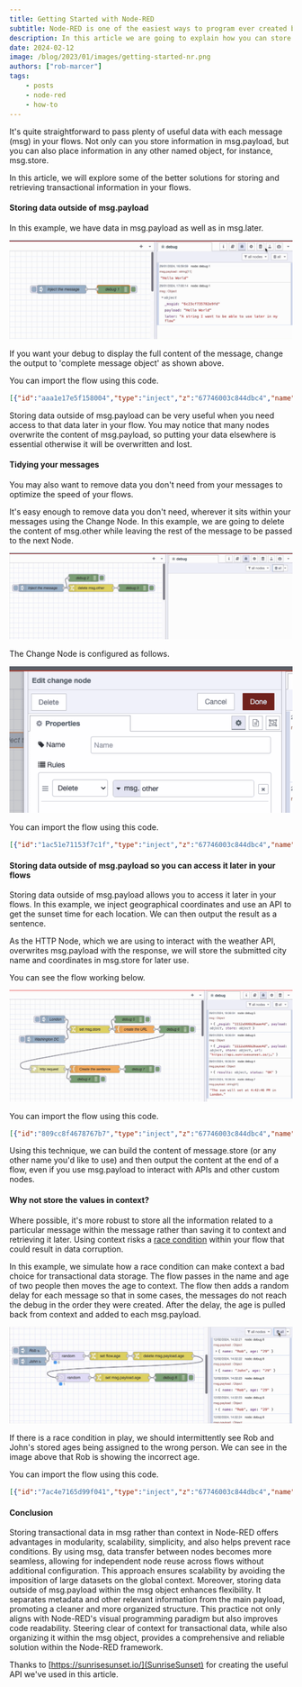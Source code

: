 ```yaml
---
title: Getting Started with Node-RED
subtitle: Node-RED is one of the easiest ways to program ever created but everyone needs a little help
description: In this article we are going to explain how you can store data outside of msg.payload for later use
date: 2024-02-12
image: /blog/2023/01/images/getting-started-nr.png
authors: ["rob-marcer"]
tags:
    - posts
    - node-red
    - how-to
---
```


It's quite straightforward to pass plenty of useful data with each message (msg) in your flows. Not only can you store information in msg.payload, but you can also place information in any other named object, for instance, msg.store.

<!--more-->

In this article, we will explore some of the better solutions for storing and retrieving transactional information in your flows.

#### Storing data outside of msg.payload

In this example, we have data in msg.payload as well as in msg.later.

![Storing data outside of msg.payload](./images/data-outside-msg-payload.gif "Storing data outside of msg.payload")

If you want your debug to display the full content of the message, change the output to 'complete message object' as shown above.

You can import the flow using this code.

```json
[{"id":"aaa1e17e5f158004","type":"inject","z":"67746003c844dbc4","name":"Inject the message","props":[{"p":"payload"},{"p":"later","v":"A string I want to be able to use later in my flow","vt":"str"}],"repeat":"","crontab":"","once":false,"onceDelay":0.1,"topic":"","payload":"Hello World","payloadType":"str","x":690,"y":140,"wires":[["bce1bf09736125b7"]]},{"id":"bce1bf09736125b7","type":"debug","z":"67746003c844dbc4","name":"debug 1","active":true,"tosidebar":true,"console":false,"tostatus":false,"complete":"true","targetType":"full","statusVal":"","statusType":"auto","x":880,"y":140,"wires":[]}]
```

Storing data outside of msg.payload can be very useful when you need access to that data later in your flow. You may notice that many nodes overwrite the content of msg.payload, so putting your data elsewhere is essential otherwise it will be overwritten and lost.

#### Tidying your messages

You may also want to remove data you don't need from your messages to optimize the speed of your flows.

It's easy enough to remove data you don't need, wherever it sits within your messages using the Change Node. In this example, we are going to delete the content of msg.other while leaving the rest of the message to be passed to the next Node.

![Deleting data from msg.other](./images/delete-other.gif "Deleting data from msg.other")

The Change Node is configured as follows.

![Change Node configuration](./images/delete.png "Change Node configuration")

You can import the flow using this code.

```json
[{"id":"1ac51e71153f7c1f","type":"inject","z":"67746003c844dbc4","name":"Inject the message","props":[{"p":"payload"},{"p":"other","v":"We don't need this string anymore","vt":"str"}],"repeat":"","crontab":"","once":false,"onceDelay":0.1,"topic":"","payload":"Hello World","payloadType":"str","x":530,"y":100,"wires":[["5d3a978ad9eab443","cd7609101328caa2"]]},{"id":"5d3a978ad9eab443","type":"debug","z":"67746003c844dbc4","name":"debug 2","active":true,"tosidebar":true,"console":false,"tostatus":false,"complete":"true","targetType":"full","statusVal":"","statusType":"auto","x":700,"y":60,"wires":[]},{"id":"cd7609101328caa2","type":"change","z":"67746003c844dbc4","name":"","rules":[{"t":"delete","p":"other","pt":"msg"}],"action":"","property":"","from":"","to":"","reg":false,"x":730,"y":100,"wires":[["be2f7f68dee570be"]]},{"id":"be2f7f68dee570be","type":"debug","z":"67746003c844dbc4","name":"debug 3","active":true,"tosidebar":true,"console":false,"tostatus":false,"complete":"true","targetType":"full","statusVal":"","statusType":"auto","x":900,"y":100,"wires":[]}]
```

#### Storing data outside of msg.payload so you can access it later in your flows

Storing data outside of msg.payload allows you to access it later in your flows. In this example, we inject geographical coordinates and use an API to get the sunset time for each location. We can then output the result as a sentence.

As the HTTP Node, which we are using to interact with the weather API, overwrites msg.payload with the response, we will store the submitted city name and coordinates in msg.store for later use.

You can see the flow working below.

![Example flow which gets the sunset time for a given location](./images/sunset-example.gif "Example flow which gets the sunset time for a given location")

You can import the flow using this code.

```json
[{"id":"809cc8f4678767b7","type":"inject","z":"67746003c844dbc4","name":"London","props":[{"p":"payload.city","v":"London","vt":"str"},{"p":"payload.lat","v":"51.5072","vt":"str"},{"p":"payload.lng","v":"0.1276","vt":"str"}],"repeat":"","crontab":"","once":false,"onceDelay":0.1,"topic":"","x":170,"y":80,"wires":[["6b5a6a2ef7a64f1a"]]},{"id":"b86d2d558eebbd7e","type":"inject","z":"67746003c844dbc4","name":"Washington DC","props":[{"p":"payload.city","v":"Washington DC","vt":"str"},{"p":"payload.lat","v":"38.9072","vt":"str"},{"p":"payload.lng","v":"77.0369","vt":"str"}],"repeat":"","crontab":"","once":false,"onceDelay":0.1,"topic":"","x":140,"y":160,"wires":[["6b5a6a2ef7a64f1a"]]},{"id":"aaecc81a2de233d6","type":"debug","z":"67746003c844dbc4","name":"debug 4","active":true,"tosidebar":true,"console":false,"tostatus":false,"complete":"false","statusVal":"","statusType":"auto","x":820,"y":160,"wires":[]},{"id":"6b5a6a2ef7a64f1a","type":"change","z":"67746003c844dbc4","name":"","rules":[{"t":"set","p":"store","pt":"msg","to":"payload","tot":"msg"}],"action":"","property":"","from":"","to":"","reg":false,"x":320,"y":120,"wires":[["273ee743f8d1a5f1","af43cea5866e11f5"]]},{"id":"273ee743f8d1a5f1","type":"template","z":"67746003c844dbc4","name":"create the URL","field":"url","fieldType":"msg","format":"handlebars","syntax":"mustache","template":"https://api.sunrisesunset.io/json?lat={{store.lat}}&lng={{store.lng}}","output":"str","x":500,"y":120,"wires":[["52e8913233f379eb","1d94053c790791ee"]]},{"id":"af43cea5866e11f5","type":"debug","z":"67746003c844dbc4","name":"debug 5","active":true,"tosidebar":true,"console":false,"tostatus":false,"complete":"true","targetType":"full","statusVal":"","statusType":"auto","x":480,"y":160,"wires":[]},{"id":"52e8913233f379eb","type":"http request","z":"67746003c844dbc4","name":"","method":"GET","ret":"obj","paytoqs":"ignore","url":"","tls":"","persist":false,"proxy":"","insecureHTTPParser":false,"authType":"","senderr":false,"headers":[],"x":670,"y":120,"wires":[["aaecc81a2de233d6","a245b322ade3a7e9"]]},{"id":"1d94053c790791ee","type":"debug","z":"67746003c844dbc4","name":"debug 6","active":true,"tosidebar":true,"console":false,"tostatus":false,"complete":"true","targetType":"full","statusVal":"","statusType":"auto","x":660,"y":80,"wires":[]},{"id":"a245b322ade3a7e9","type":"template","z":"67746003c844dbc4","name":"Create the sentence","field":"payload","fieldType":"msg","format":"handlebars","syntax":"mustache","template":"The sun will set at {{payload.results.sunset}} in {{store.city}}.","output":"str","x":860,"y":120,"wires":[["3e4b2d3644845f91"]]},{"id":"3e4b2d3644845f91","type":"debug","z":"67746003c844dbc4","name":"debug 7","active":true,"tosidebar":true,"console":false,"tostatus":false,"complete":"false","statusVal":"","statusType":"auto","x":1040,"y":120,"wires":[]}]
```

Using this technique, we can build the content of message.store (or any other name you'd like to use) and then output the content at the end of a flow, even if you use msg.payload to interact with APIs and other custom nodes.

#### Why not store the values in context?

Where possible, it's more robust to store all the information related to a particular message within the message rather than saving it to context and retrieving it later. Using context risks a [race condition](https://en.wikipedia.org/wiki/Race_condition#:~:text=A%20race%20condition%20or%20race,to%20unexpected%20or%20inconsistent%20results) within your flow that could result in data corruption.

In this example, we simulate how a race condition can make context a bad choice for transactional data storage. The flow passes in the name and age of two people then moves the age to context. The flow then adds a random delay for each message so that in some cases, the messages do not reach the debug in the order they were created. After the delay, the age is pulled back from context and added to each msg.payload.

![Example of how a race condition can make context a bad place to cache data](./images/race-condition.gif "Example of how a race condition can make context a bad place to cache data")

If there is a race condition in play, we should intermittently see Rob and John's stored ages being assigned to the wrong person. We can see in the image above that Rob is showing the incorrect age.

You can import the flow using this code.

```json
[{"id":"7ac4e7165d99f041","type":"inject","z":"67746003c844dbc4","name":"Rob","props":[{"p":"payload.name","v":"Rob","vt":"str"},{"p":"payload.age","v":"46","vt":"str"}],"repeat":"2","crontab":"","once":false,"onceDelay":0.1,"topic":"","x":570,"y":840,"wires":[["1e0575bd662f9277"]]},{"id":"e9c0baba4f50b0b2","type":"inject","z":"67746003c844dbc4","name":"John","props":[{"p":"payload.name","v":"John","vt":"str"},{"p":"payload.age","v":"29","vt":"str"}],"repeat":"2","crontab":"","once":false,"onceDelay":0.1,"topic":"","x":570,"y":880,"wires":[["1e0575bd662f9277"]]},{"id":"d5f688682206d316","type":"change","z":"67746003c844dbc4","name":"","rules":[{"t":"set","p":"age","pt":"flow","to":"payload.age","tot":"msg"}],"action":"","property":"","from":"","to":"","reg":false,"x":850,"y":860,"wires":[["d56225e59bde93cf"]]},{"id":"d56225e59bde93cf","type":"change","z":"67746003c844dbc4","name":"","rules":[{"t":"delete","p":"payload.age","pt":"msg"}],"action":"","property":"","from":"","to":"","reg":false,"x":1050,"y":860,"wires":[["d5a119b311bf8377"]]},{"id":"e3ec11b4e038e564","type":"debug","z":"67746003c844dbc4","name":"debug 8","active":true,"tosidebar":true,"console":false,"tostatus":false,"complete":"false","statusVal":"","statusType":"auto","x":1080,"y":940,"wires":[]},{"id":"d5a119b311bf8377","type":"delay","z":"67746003c844dbc4","name":"","pauseType":"random","timeout":"5","timeoutUnits":"seconds","rate":"1","nbRateUnits":"1","rateUnits":"second","randomFirst":"0","randomLast":"5","randomUnits":"seconds","drop":false,"allowrate":false,"outputs":1,"x":720,"y":940,"wires":[["b329d7f2685d0ed6"]]},{"id":"b329d7f2685d0ed6","type":"change","z":"67746003c844dbc4","name":"","rules":[{"t":"set","p":"payload.age","pt":"msg","to":"age","tot":"flow"}],"action":"","property":"","from":"","to":"","reg":false,"x":900,"y":940,"wires":[["e3ec11b4e038e564"]]},{"id":"1e0575bd662f9277","type":"delay","z":"67746003c844dbc4","name":"","pauseType":"random","timeout":"5","timeoutUnits":"seconds","rate":"1","nbRateUnits":"1","rateUnits":"second","randomFirst":"0","randomLast":"1","randomUnits":"seconds","drop":false,"allowrate":false,"outputs":1,"x":700,"y":860,"wires":[["d5f688682206d316"]]}]
```

#### Conclusion

Storing transactional data in msg rather than context in Node-RED offers advantages in modularity, scalability, simplicity, and also helps prevent race conditions. By using msg, data transfer between nodes becomes more seamless, allowing for independent node reuse across flows without additional configuration. This approach ensures scalability by avoiding the imposition of large datasets on the global context. Moreover, storing data outside of msg.payload within the msg object enhances flexibility. It separates metadata and other relevant information from the main payload, promoting a cleaner and more organized structure. This practice not only aligns with Node-RED's visual programming paradigm but also improves code readability. Steering clear of context for transactional data, while also organizing it within the msg object, provides a comprehensive and reliable solution within the Node-RED framework.

Thanks to [https://sunrisesunset.io/](SunriseSunset) for creating the useful API we've used in this article.
